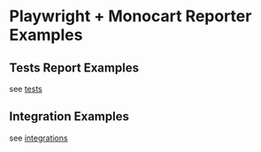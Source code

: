 # Playwright + Monocart Reporter Examples

## Tests Report Examples

see [tests](tests)

## Integration Examples

see [integrations](integrations)